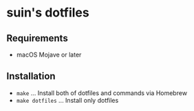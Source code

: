 # suin's dotfiles

## Requirements

* macOS Mojave or later

## Installation

* `make` ... Install both of dotfiles and commands via Homebrew
* `make dotfiles` ... Install only dotfiles
